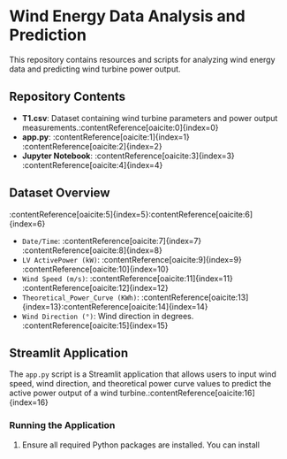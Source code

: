 # Wind Energy Data Analysis and Prediction

This repository contains resources and scripts for analyzing wind energy data and predicting wind turbine power output.

## Repository Contents

- **T1.csv**: Dataset containing wind turbine parameters and power output measurements.&#8203;:contentReference[oaicite:0]{index=0}
- **app.py**: :contentReference[oaicite:1]{index=1}&#8203;:contentReference[oaicite:2]{index=2}
- **Jupyter Notebook**: :contentReference[oaicite:3]{index=3}&#8203;:contentReference[oaicite:4]{index=4}

## Dataset Overview

:contentReference[oaicite:5]{index=5}&#8203;:contentReference[oaicite:6]{index=6}

- `Date/Time`: :contentReference[oaicite:7]{index=7}&#8203;:contentReference[oaicite:8]{index=8}
- `LV ActivePower (kW)`: :contentReference[oaicite:9]{index=9}&#8203;:contentReference[oaicite:10]{index=10}
- `Wind Speed (m/s)`: :contentReference[oaicite:11]{index=11}&#8203;:contentReference[oaicite:12]{index=12}
- `Theoretical_Power_Curve (KWh)`: :contentReference[oaicite:13]{index=13}&#8203;:contentReference[oaicite:14]{index=14}
- `Wind Direction (°)`: Wind direction in degrees.&#8203;:contentReference[oaicite:15]{index=15}

## Streamlit Application

The `app.py` script is a Streamlit application that allows users to input wind speed, wind direction, and theoretical power curve values to predict the active power output of a wind turbine.&#8203;:contentReference[oaicite:16]{index=16}

### Running the Application

1. Ensure all required Python packages are installed. You can install
